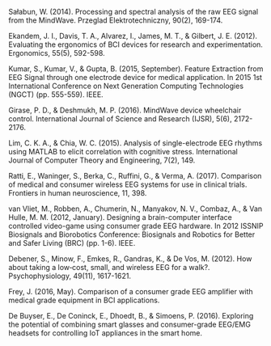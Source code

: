 Sałabun, W. (2014). Processing and spectral analysis of the raw EEG signal from the MindWave. Przeglad Elektrotechniczny, 90(2), 169-174.

Ekandem, J. I., Davis, T. A., Alvarez, I., James, M. T., & Gilbert, J. E. (2012). Evaluating the ergonomics of BCI devices for research and experimentation. Ergonomics, 55(5), 592-598.

Kumar, S., Kumar, V., & Gupta, B. (2015, September). Feature Extraction from EEG Signal through one electrode device for medical application. In 2015 1st International Conference on Next Generation Computing Technologies (NGCT) (pp. 555-559). IEEE.

Girase, P. D., & Deshmukh, M. P. (2016). MindWave device wheelchair control. International Journal of Science and Research (IJSR), 5(6), 2172-2176.

Lim, C. K. A., & Chia, W. C. (2015). Analysis of single-electrode EEG rhythms using MATLAB to elicit correlation with cognitive stress. International Journal of Computer Theory and Engineering, 7(2), 149.

Ratti, E., Waninger, S., Berka, C., Ruffini, G., & Verma, A. (2017). Comparison of medical and consumer wireless EEG systems for use in clinical trials. Frontiers in human neuroscience, 11, 398.

van Vliet, M., Robben, A., Chumerin, N., Manyakov, N. V., Combaz, A., & Van Hulle, M. M. (2012, January). Designing a brain-computer interface controlled video-game using consumer grade EEG hardware. In 2012 ISSNIP Biosignals and Biorobotics Conference: Biosignals and Robotics for Better and Safer Living (BRC) (pp. 1-6). IEEE.

Debener, S., Minow, F., Emkes, R., Gandras, K., & De Vos, M. (2012). How about taking a low‐cost, small, and wireless EEG for a walk?. Psychophysiology, 49(11), 1617-1621.

Frey, J. (2016, May). Comparison of a consumer grade EEG amplifier with medical grade equipment in BCI applications.

De Buyser, E., De Coninck, E., Dhoedt, B., & Simoens, P. (2016). Exploring the potential of combining smart glasses and consumer-grade EEG/EMG headsets for controlling IoT appliances in the smart home.

